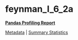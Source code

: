 # feynman_I_6_2a

[**Pandas Profiling Report**](https://epistasislab.github.io/pmlb/profile/feynman_I_6_2a.html)

[Metadata](metadata.yaml) | [Summary Statistics](summary_stats.tsv)

